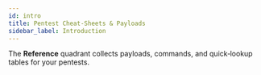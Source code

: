 ```yaml
---
id: intro
title: Pentest Cheat‑Sheets & Payloads
sidebar_label: Introduction
---
```


The **Reference** quadrant collects payloads, commands, and quick‑lookup tables for your pentests.

